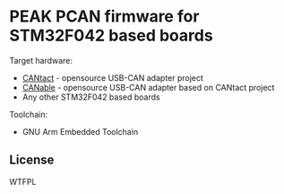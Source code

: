 # PEAK PCAN firmware for STM32F042 based boards

Target hardware:
* [CANtact] - opensource USB-CAN adapter project
* [CANable] - opensource USB-CAN adapter based on CANtact project
* Any other STM32F042 based boards


Toolchain:
- GNU Arm Embedded Toolchain


License
----

WTFPL


[CANtact]: <https://linklayer.github.io/cantact/>
[CANable]: <https://canable.io/>
